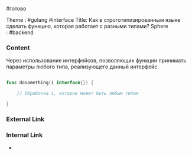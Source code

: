 #готово 

Theme : #golang  #interface
Title: Как в строготипизированным языке сделать функцию, которая работает с разными типами?
Sphere : #backend 

### Content

Через использование интерфейсов, позволяющих функции принимать параметры любого типа, реализующего данный интерфейс.

```go

func doSomething(i interface{}) {

    // Обработка i, которое может быть любым типом

}

```

### External Link



### Internal Link

- 